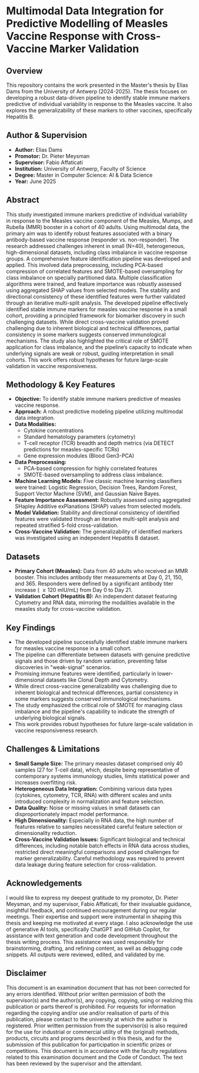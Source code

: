 # Multimodal Data Integration for Predictive Modelling of Measles Vaccine Response with Cross-Vaccine Marker Validation

## Overview
This repository contains the work presented in the Master's thesis by Elias Dams from the University of Antwerp (2024-2025). The thesis focuses on developing a robust data-driven pipeline to identify stable immune markers predictive of individual variability in response to the Measles vaccine. It also explores the generalizability of these markers to other vaccines, specifically Hepatitis B. 

## Author & Supervision
* **Author:** Elias Dams 
* **Promotor:** Dr. Pieter Meysman 
* **Supervisor:** Fabio Affaticati 
* **Institution:** University of Antwerp, Faculty of Science 
* **Degree:** Master in Computer Science: AI & Data Science 
* **Year:** June 2025 

## Abstract
This study investigated immune markers predictive of individual variability in response to the Measles vaccine component of the Measles, Mumps, and Rubella (MMR) booster in a cohort of 40 adults. Using multimodal data, the primary aim was to identify robust features associated with a binary antibody-based vaccine response (responder vs. non-responder). The research addressed challenges inherent in small (N=40), heterogeneous, high-dimensional datasets, including class imbalance in vaccine response groups. A comprehensive feature identification pipeline was developed and applied. This involved data preprocessing, including PCA-based compression of correlated features and SMOTE-based oversampling for class imbalance on specially partitioned data. Multiple classification algorithms were trained, and feature importance was robustly assessed using aggregated SHAP values from selected models. The stability and directional consistency of these identified features were further validated through an iterative multi-split analysis. The developed pipeline effectively identified stable immune markers for measles vaccine response in a small cohort, providing a principled framework for biomarker discovery in such challenging datasets. While direct cross-vaccine validation proved challenging due to inherent biological and technical differences, partial consistency in some markers suggests conserved immunological mechanisms. The study also highlighted the critical role of SMOTE application for class imbalance, and the pipeline’s capacity to indicate when underlying signals are weak or robust, guiding interpretation in small cohorts. This work offers robust hypotheses for future large-scale validation in vaccine responsiveness. 

## Methodology & Key Features

* **Objective:** To identify stable immune markers predictive of measles vaccine response. 
* **Approach:** A robust predictive modeling pipeline utilizing multimodal data integration. 
* **Data Modalities:**
    * Cytokine concentrations 
    * Standard hematology parameters (cytometry) 
    * T-cell receptor (TCR) breadth and depth metrics (via DETECT predictions for measles-specific TCRs) 
    * Gene expression modules (Blood Gen3-PCA) 
* **Data Preprocessing:**
    * PCA-based compression for highly correlated features 
    * SMOTE-based oversampling to address class imbalance. 
* **Machine Learning Models:** Five classic machine learning classifiers were trained: Logistic Regression, Decision Trees, Random Forest, Support Vector Machine (SVM), and Gaussian Naive Bayes. 
* **Feature Importance Assessment:** Robustly assessed using aggregated SHapley Additive exPlanations (SHAP) values from selected models. 
* **Model Validation:** Stability and directional consistency of identified features were validated through an iterative multi-split analysis and repeated stratified 5-fold cross-validation. 
* **Cross-Vaccine Validation:** The generalizability of identified markers was investigated using an independent Hepatitis B dataset. 

## Datasets
* **Primary Cohort (Measles):** Data from 40 adults who received an MMR booster. This includes antibody titer measurements at Day 0, 21, 150, and 365. Responders were defined by a significant antibody titer increase ( $\ge120$ mIU/mL) from Day 0 to Day 21. 
* **Validation Cohort (Hepatitis B):** An independent dataset featuring Cytometry and RNA data, mirroring the modalities available in the measles study for cross-vaccine validation. 

## Key Findings
* The developed pipeline successfully identified stable immune markers for measles vaccine response in a small cohort. 
* The pipeline can differentiate between datasets with genuine predictive signals and those driven by random variation, preventing false discoveries in "weak-signal" scenarios. 
* Promising immune features were identified, particularly in lower-dimensional datasets like Clonal Depth and Cytometry. 
* While direct cross-vaccine generalizability was challenging due to inherent biological and technical differences, partial consistency in some markers suggests conserved immunological mechanisms. 
* The study emphasized the critical role of SMOTE for managing class imbalance and the pipeline's capability to indicate the strength of underlying biological signals. 
* This work provides robust hypotheses for future large-scale validation in vaccine responsiveness research. 

## Challenges & Limitations
* **Small Sample Size:** The primary measles dataset comprised only 40 samples (27 for T-cell data), which, despite being representative of contemporary systems immunology studies, limits statistical power and increases overfitting risk. 
* **Heterogeneous Data Integration:** Combining various data types (cytokines, cytometry, TCR, RNA) with different scales and units introduced complexity in normalization and feature selection. 
* **Data Quality:** Noise or missing values in small datasets can disproportionately impact model performance. 
* **High Dimensionality:** Especially in RNA data, the high number of features relative to samples necessitated careful feature selection or dimensionality reduction. 
* **Cross-Vaccine Validation Issues:** Significant biological and technical differences, including notable batch effects in RNA data across studies, restricted direct meaningful comparisons and posed challenges for marker generalizability.  Careful methodology was required to prevent data leakage during feature selection for cross-validation. 

## Acknowledgements
I would like to express my deepest gratitude to my promotor, Dr. Pieter Meysman, and my supervisor, Fabio Affaticati, for their invaluable guidance, insightful feedback, and continued encouragement during our regular meetings. Their expertise and support were instrumental in shaping this thesis and keeping me motivated at every stage. I also acknowledge the use of generative AI tools, specifically ChatGPT and GitHub Copilot, for assistance with text generation and code development throughout the thesis writing process. This assistance was used responsibly for brainstorming, drafting, and refining content, as well as debugging code snippets. All outputs were reviewed, edited, and validated by me. 

## Disclaimer
This document is an examination document that has not been corrected for any errors identified. Without prior written permission of both the supervisor(s) and the author(s), any copying, copying, using or realizing this publication or parts thereof is prohibited. For requests for information regarding the copying and/or use and/or realisation of parts of this publication, please contact to the university at which the author is registered. Prior written permission from the supervisor(s) is also required for the use for industrial or commercial utility of the (original) methods, products, circuits and programs described in this thesis, and for the submission of this publication for participation in scientific prizes or competitions. This document is in accordance with the faculty regulations related to this examination document and the Code of Conduct. The text has been reviewed by the supervisor and the attendant.
